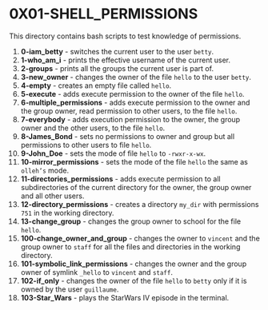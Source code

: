 # 0X01-SHELL_PERMISSIONS
This directory contains bash scripts to test knowledge of permissions.
1. **0-iam_betty** - switches the current user to the user `betty`.
2. **1-who_am_i** - prints the effective username of the current user.
3. **2-groups** - prints all the groups the current user is part of.
4. **3-new_owner** - changes the owner of the file `hello` to the user `betty`.
5. **4-empty** - creates an empty file called `hello`.
6. **5-execute** - adds execute permission to the owner of the file `hello`.
7. **6-multiple_permissions** - adds execute permission to the owner and the group owner, read permission to other users, to the file `hello`.
8. **7-everybody** - adds execution permission to the owner, the group owner and the other users, to the file `hello`.
9. **8-James_Bond** - sets no permissions to owner and group but all permissions to other users to file `hello`.
10. **9-John_Doe** - sets the mode of file `hello` to `-rwxr-x-wx`.
11. **10-mirror_permissions** - sets the mode of the file `hello` the same as `olleh’s` mode.
12. **11-directories_permissions** - adds execute permission to all subdirectories of the current directory for the owner, the group owner and all other users.
13. **12-directory_permissions** - creates a directory `my_dir` with permissions `751` in the working directory.
14. **13-change_group** - changes the group owner to school for the file `hello`.
15. **100-change_owner_and_group** - changes the owner to `vincent` and the group owner to `staff` for all the files and directories in the working directory.
16. **101-symbolic_link_permissions** - changes the owner and the group owner of symlink `_hello` to `vincent` and `staff`.
17. **102-if_only** - changes the owner of the file `hello` to `betty` only if it is owned by the user `guillaume`.
18. **103-Star_Wars** - plays the StarWars IV episode in the terminal.
